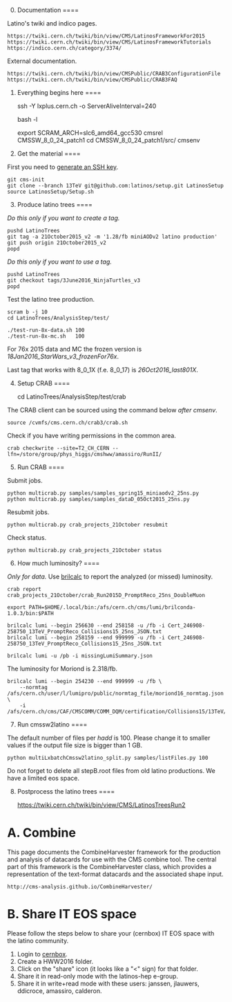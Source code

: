 0. Documentation
====

Latino's twiki and indico pages.

    https://twiki.cern.ch/twiki/bin/view/CMS/LatinosFrameworkFor2015
    https://twiki.cern.ch/twiki/bin/view/CMS/LatinosFrameworkTutorials
    https://indico.cern.ch/category/3374/

External documentation.

    https://twiki.cern.ch/twiki/bin/view/CMSPublic/CRAB3ConfigurationFile
    https://twiki.cern.ch/twiki/bin/view/CMSPublic/CRAB3FAQ


1. Everything begins here
====

    ssh -Y lxplus.cern.ch -o ServerAliveInterval=240

    bash -l

    export SCRAM_ARCH=slc6_amd64_gcc530
    cmsrel CMSSW_8_0_24_patch1
    cd CMSSW_8_0_24_patch1/src/
    cmsenv


2. Get the material
====

First you need to [generate an SSH key](https://help.github.com/articles/generating-an-ssh-key/).

    git cms-init
    git clone --branch 13TeV git@github.com:latinos/setup.git LatinosSetup
    source LatinosSetup/Setup.sh


3. Produce latino trees
====

*Do this only if you want to create a tag.*

    pushd LatinoTrees
    git tag -a 21October2015_v2 -m '1.28/fb miniAODv2 latino production'
    git push origin 21October2015_v2
    popd

*Do this only if you want to use a tag.*

    pushd LatinoTrees
    git checkout tags/3June2016_NinjaTurtles_v3
    popd

Test the latino tree production.

    scram b -j 10
    cd LatinoTrees/AnalysisStep/test/

    ./test-run-8x-data.sh 100
    ./test-run-8x-mc.sh   100

For 76x 2015 data and MC the frozen version is *18Jan2016_StarWars_v3_frozenFor76x*.

Last tag that works with 8_0_1X (f.e. 8_0_17) is *26Oct2016_last801X*.

4. Setup CRAB
====

    cd LatinoTrees/AnalysisStep/test/crab

The CRAB client can be sourced using the command below *after cmsenv*.

    source /cvmfs/cms.cern.ch/crab3/crab.sh

Check if you have writing permissions in the common area.

    crab checkwrite --site=T2_CH_CERN --lfn=/store/group/phys_higgs/cmshww/amassiro/RunII/


5. Run CRAB
====

Submit jobs.

    python multicrab.py samples/samples_spring15_miniaodv2_25ns.py
    python multicrab.py samples/samples_dataD_05Oct2015_25ns.py

Resubmit jobs.

    python multicrab.py crab_projects_21October resubmit

Check status.
    
    python multicrab.py crab_projects_21October status


6. How much luminosity?
====

*Only for data.* Use [brilcalc](http://cms-service-lumi.web.cern.ch/cms-service-lumi/brilwsdoc.html) to report the analyzed (or missed) luminosity.

    crab report crab_projects_21October/crab_Run2015D_PromptReco_25ns_DoubleMuon

    export PATH=$HOME/.local/bin:/afs/cern.ch/cms/lumi/brilconda-1.0.3/bin:$PATH

    brilcalc lumi --begin 256630 --end 258158 -u /fb -i Cert_246908-258750_13TeV_PromptReco_Collisions15_25ns_JSON.txt
    brilcalc lumi --begin 258159 --end 999999 -u /fb -i Cert_246908-258750_13TeV_PromptReco_Collisions15_25ns_JSON.txt

    brilcalc lumi -u /pb -i missingLumiSummary.json

The luminosity for Moriond is 2.318/fb.
        
    brilcalc lumi --begin 254230 --end 999999 -u /fb \
        --normtag /afs/cern.ch/user/l/lumipro/public/normtag_file/moriond16_normtag.json \
        -i /afs/cern.ch/cms/CAF/CMSCOMM/COMM_DQM/certification/Collisions15/13TeV/Reprocessing/Cert_13TeV_16Dec2015ReReco_Collisions15_25ns_JSON.txt


7. Run cmssw2latino
====

The default number of files per *hadd* is 100. Please change it to smaller values if the output file size is bigger than 1 GB.

    python multiLxbatchCmssw2latino_split.py samples/listFiles.py 100

Do not forget to delete all stepB.root files from old latino productions. We have a limited eos space.


8. Postprocess the latino trees
====

    https://twiki.cern.ch/twiki/bin/view/CMS/LatinosTreesRun2


A. Combine
====

This page documents the CombineHarvester framework for the production and
analysis of datacards for use with the CMS combine tool. The central part of
this framework is the CombineHarvester class, which provides a representation
of the text-format datacards and the associated shape input.

    http://cms-analysis.github.io/CombineHarvester/


B. Share IT EOS space
====

Please follow the steps below to share your (cernbox) IT EOS space with the latino community.

1. Login to [cernbox](cernbox.cern.ch).
2. Create a HWW2016 folder.
3. Click on the "share" icon (it looks like a "<" sign) for that folder.
4. Share it in read-only mode with the latinos-hep e-group.
5. Share it in write+read mode with these users: janssen, jlauwers, ddicroce, amassiro, calderon.

